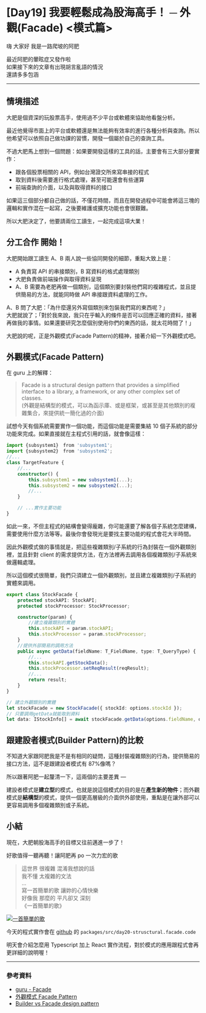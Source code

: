 # [Day19] 我要輕鬆成為股海高手！ ─ 外觀(Facade) <模式篇>

嗨 大家好 我是一路爬坡的阿肥

最近阿肥的暈眩症又發作啦   
如果接下來的文章有出現胡言亂語的情況   
還請多多包涵   



---

## 情境描述

大肥是個資深的玩股票高手，使用過不少平台或軟體來協助他看盤分析。

最近他覺得市面上的平台或軟體還是無法能夠有效率的進行各種分析與查詢。所以他希望可以依照自己做功課的習慣，開發一個屬於自己的查詢工具。

不過大肥馬上想到一個問題：如果要開發這樣的工具的話，主要會有三大部分要實作：

-   跟各個股票相關的 API，例如台灣證交所來寫串接的程式
-   取到資料後需要進行格式處理，甚至可能還會有些運算
-   前端查詢的介面，以及與取得資料的接口

如果這三個部分都自己做的話，不僅花時間，而且在開發過程中可能會將這三塊的邏輯和實作混在一起寫，之後要維護或擴充功能也會很艱難。

所以大肥決定了，他要請兩位工讀生，一起完成這項大業！

## 分工合作 開始！

大肥開始跟工讀生 A、B 兩人說一些協同開發的細節，重點大致上是：

-   A 負責寫 API 的串接類別，B 寫資料的格式處理類別
-   大肥負責做前端操作與取得資料呈現
-   A、B 需要為老肥再做一個類別，這個類別要封裝他們寫的複雜程式，並且提供簡易的方法，就能同時做 API 串接跟資料處理的工作。

A、B 問了大肥：「為什麼還另外寫個類別來包裝我們寫的東西呢？」  
大肥就說了；「對於我來說，我只在乎輸入的條件是否可以回應正確的資料，接著再做我的事情。如果還要研究怎麼個別使用你們的東西的話，就太花時間了！」

大肥說的呢，正是外觀模式(Facade Pattern)的精神，接著介紹一下外觀模式吧。

## 外觀模式(Facade Pattern)

在 guru 上的解釋：

> Facade is a structural design pattern that provides a simplified interface to a library, a framework, or any other complex set of classes.  
> (外觀是結構型的模式，可以為函示庫、或是框架，或甚至是其他類別的複雜集合，來提供統一簡化過的介面)

試想今天有個系統需要實作一個功能，而這個功能是需要集結 10 個子系統的部分功能來完成。如果直接就在主程式引用的話，就會像這樣：

```typescript
import {subsystem1}　from 'subsystem1';
import {subsystem2}　from 'subsystem2';
//...
class TargetFeature {
    //...
    constructor() {
        this.subsystem1 = new subsystem1(...);
        this.subsystem2 = new subsystem2(...);
        //...
    }

    // ...實作主要功能
}
```

如此一來，不但主程式的結構會變得龐雜，你可能還要了解各個子系統怎麼建構，需要使用什麼方法等等。最後你會發現光是要找主要功能的程式會花大半時間。

因此外觀模式做的事情就是，把這些複雜類別/子系統的行為封裝在一個外觀類別裡，並且針對 client 的需求提供方法，在方法裡再去調用各個複雜類別/子系統來做邏輯處理。

所以這個模式很簡單，我們只須建立一個外觀類別，並且建立複雜類別/子系統的實體來調用。

```typescript
export class StockFacade {
    protected stockAPI: StockAPI;
    protected stockProcessor: StockProcessor;

    constructor(param) {
        //建立複雜類別的實體
        this.stockAPI = param.stockAPI;
        this.stockProcessor = param.stockProcessor;
    }
    //提供外部簡易的調用方法
    public async getData(fieldName: T_FieldName, type: T_QueryType) {
        //...
        this.stockAPI.getStockData();
        this.stockProcessor.setReqResult(reqResult);
        //...
        return result;
    }
}

// 建立外觀類別的實體
let stockFacade = new StockFacade({ stockId: options.stockId });
// 只要調用getData就能取到資料
let data: IStockInfo[] = await stockFacade.getData(options.fieldName, options.queryType);
```

## 跟建設者模式(Builder Pattern)的比較

不知道大家跟阿肥我是不是有相同的疑問，這種封裝複雜類別的行為，提供簡易的接口方法，這不是跟建設者模式有 87%像嗎？

所以跟著阿肥一起釐清一下，這兩個的主要差異 —

建設者模式是**建立型**的模式，也就是說這個模式的目的是在**產生新的物件**；而外觀模式是**結構型**的模式，提供一個更高層級的介面供外部使用，重點是在讓外部可以更容易調用多個複雜類別或子系統。

## 小結

現在，大肥朝股海高手的目標又往前邁進一步了！

好歌值得一聽再聽！讓阿肥再 po 一次力宏的歌

> 這世界 很複雜 混淆我想說的話  
> 我不懂 太複雜的文法  
> ...  
> 寫一首簡單的歌 讓妳的心情快樂  
> 好像我 那麼的 平凡卻又 深刻  
> 《一首簡單的歌》

[![一首簡單的歌](https://img.youtube.com/vi/PihQffGOL54/0.jpg)](http://www.youtube.com/watch?v=PihQffGOL54 '一首簡單的歌')

今天的程式實作會在 [github](https://github.com/showwell0120/Design-Pattern-Typescript-React) 的 `packages/src/day20-strusctural.facade.code`

明天會介紹怎麼用 Typescript 加上 React 實作流程，對於模式的應用跟程式會再更詳細的說明喔！

---

### 參考資料

-   [guru - Facade](https://refactoring.guru/design-patterns/facade)
-   [外觀模式 Facade Pattern](https://dotblogs.com.tw/jesperlai/2018/04/15/153646)
-   [Builder vs Facade design pattern](https://stackoverflow.com/questions/39577474/builder-vs-facade-design-pattern)
